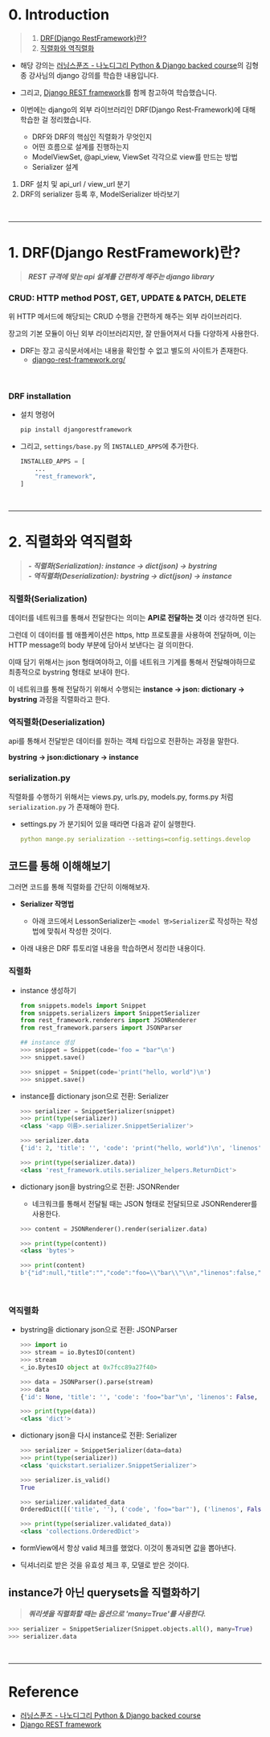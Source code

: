 
# 0. Introduction 

> 1. [DRF(Django RestFramework)란?](#1-drfdjango-restframework란)    
> 2. [직렬화와 역직렬화](#2-직렬화와-역직렬화)  


- 해당 강의는 [러닝스푼즈 - 나노디그리 Python & Django backed course](https://learningspoons.com/course/detail/django-backend/)의 김형종 강사님의 django 강의를 학습한 내용입니다.

- 그리고, [Django REST framework](https://www.django-rest-framework.org/tutorial/)를 함께 참고하여 학습했습니다.


- 이번에는 django의 외부 라이브러리인 DRF(Django Rest-Framework)에 대해 학습한 걸 정리했습니다. 
	- DRF와 DRF의 핵심인 직렬화가 무엇인지
	- 어떤 흐름으로 설계를 진행하는지
	- ModelViewSet, @api_view, ViewSet 각각으로 view를 만드는 방법
	- Serializer 설계  



1. DRF 설치 및 api_url / view_url 분기
2. DRF의 serializer 등록 후, ModelSerializer 바라보기



<br>

---

# 1. DRF(Django RestFramework)란? 

> **_REST 규격에 맞는 api 설계를 간편하게 해주는 django library_**    


### CRUD: HTTP method POST, GET, UPDATE & PATCH, DELETE

위 HTTP 메서드에 해당되는 CRUD 수행을 간편하게 해주는 외부 라이브러리다.

장고의 기본 모듈이 아닌 외부 라이브러리지만, 잘 만들어져서 다들 다양하게 사용한다.

- DRF는 장고 공식문서에서는 내용을 확인할 수 없고 별도의 사이트가 존재한다.
	- [django-rest-framework.org/](http://django-rest-framework.org/) 


<br>

### DRF installation

- 설치 명령어

	```python
	pip install djangorestframework
	```

- 그리고, `settings/base.py` 의 `INSTALLED_APPS`에 추가한다.  

	```python
	INSTALLED_APPS = [
		...
		"rest_framework",
	]
	```

<br>

---

# 2. 직렬화와 역직렬화

> **_- 직렬화(Serialization): instance -> dict(json) -> bystring_**  
> **_- 역직렬화(Deserialization): bystring -> dict(json) -> instance_**    

### 직렬화(Serialization)
데이터를 네트워크를 통해서 전달한다는 의미는 **API로 전달하는 것** 이라 생각하면 된다.  

그런데 이 데이터를 웹 애플케이션은 https, http 프로토콜을 사용하여 전달하며, 이는 HTTP message의 body 부분에 담아서 보낸다는 걸 의미한다.  

이때 담기 위해서는 json 형태여야하고, 이를 네트워크 기계를 통해서 전달해야하므로 최종적으로 bystring 형태로 보내야 한다.  

이 네트워크를 통해 전달하기 위해서 수행되는 **instance -> json: dictionary -> bystring**  과정을 직렬화라고 한다.  


### 역직렬화(Deserialization)

api를 통해서 전달받은 데이터를 원하는 객체 타입으로 전환하는 과정을 말한다.

**bystring -> json:dictionary -> instance**


### serialization.py

직렬화를 수행하기 위해서는 views.py, urls.py, models.py, forms.py 처럼 `serialization.py` 가 존재해야 한다.


- settings.py 가 분기되어 있을 때라면 다음과 같이 실행한다.

	```yaml
	python mange.py serialization --settings=config.settings.develop
	```

## 코드를 통해 이해해보기 

그러면 코드를 통해 직렬화를 간단히 이해해보자. 

- **Serializer 작명법**
	- 아래 코드에서 LessonSerializer는 `<model 명>Serializer`로 작성하는 작성법에 맞춰서 작성한 것이다. 

- 아래 내용은 DRF 튜토리얼 내용을 학습하면서 정리한 내용이다. 

### 직렬화


- instance 생성하기

	```python
	from snippets.models import Snippet
	from snippets.serializers import SnippetSerializer
	from rest_framework.renderers import JSONRenderer
	from rest_framework.parsers import JSONParser

	## instance 생성 
	>>> snippet = Snippet(code='foo = "bar"\n')
	>>> snippet.save()

	>>> snippet = Snippet(code='print("hello, world")\n')
	>>> snippet.save()
	```

- instance를 dictionary json으로 전환: Serializer

	```python
	>>> serializer = SnippetSerializer(snippet)
	>>> print(type(serializer))
	<class '<app 이름>.serializer.SnippetSerializer'>

	>>> serializer.data
	{'id': 2, 'title': '', 'code': 'print("hello, world")\n', 'linenos': False, 'language': 'python', 'style': 'friendly'}

	>>> print(type(serializer.data))
	<class 'rest_framework.utils.serializer_helpers.ReturnDict'>
	```

- dictionary json을 bystring으로 전환: JSONRender
	- 네크워크를 통해서 전달될 때는 JSON 형태로 전달되므로 JSONRenderer를 사용한다. 

	```python
	>>> content = JSONRenderer().render(serializer.data)

	>>> print(type(content))
	<class 'bytes'>

	>>> print(content)
	b'{"id":null,"title":"","code":"foo=\\"bar\\"\\n","linenos":false,"language":"python","style":"friendly"}'
	```

<br>

### 역직렬화

- bystring을 dictionary json으로 전환: JSONParser

	```python
	>>> import io
	>>> stream = io.BytesIO(content)
	>>> stream
	<_io.BytesIO object at 0x7fcc89a27f40>

	>>> data = JSONParser().parse(stream)
	>>> data
	{'id': None, 'title': '', 'code': 'foo="bar"\n', 'linenos': False, 'language': 'python', 'style': 'friendly'}

	>>> print(type(data))
	<class 'dict'>
	```

- dictionary json을 다시 instance로 전환: Serializer

	```python
	>>> serializer = SnippetSerializer(data=data)
	>>> print(type(serializer))
	<class 'quickstart.serializer.SnippetSerializer'>

	>>> serializer.is_valid()
	True
	
	>>> serializer.validated_data
	OrderedDict([('title', ''), ('code', 'foo="bar"'), ('linenos', False), ('language', 'python'), ('style', 'friendly')])

	>>> print(type(serializer.validated_data))
	<class 'collections.OrderedDict'>
	```

- formView에서 항상 valid 체크를 했었다. 이것이 통과되면 값을 뽑아낸다.
- 딕셔너리로 받은 것을 유효성 체크 후, 모델로 받은 것이다.


## instance가 아닌 querysets을 직렬화하기  

> **_쿼리셋을 직렬화할 때는 옵션으로 'many=True'를 사용한다._** 

```python
>>> serializer = SnippetSerializer(Snippet.objects.all(), many=True)
>>> serializer.data

```

<br>

---

# Reference

- [러닝스푼즈 - 나노디그리 Python & Django backed course](https://learningspoons.com/course/detail/django-backend/) 
- [Django REST framework](https://www.django-rest-framework.org/tutorial/)